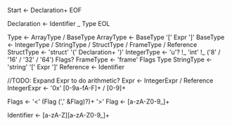 Start <- Declaration+ EOF

Declaration <- Identifier _ Type EOL

Type <- ArrayType / BaseType
ArrayType <- BaseType '[' Expr ']'
BaseType <- IntegerType / StringType / StructType / FrameType / Reference
StructType <- 'struct' '{' Declaration+ '}'
IntegerType <- 'u'? !_ 'int' !_ ('8' / '16' / '32' / '64') Flags?
FrameType <- 'frame' Flags Type
StringType <- 'string' '[' Expr ']'
Reference <- Identifier

//TODO: Expand Expr to do arithmetic?
Expr <- IntegerExpr / Reference
IntegerExpr <- '0x' [0-9a-fA-F]+
            /  [0-9]+

Flags <- '<' (Flag (',' &Flag)?)+ '>'
Flag <- [a-zA-Z0-9_]+

Identifier <- [a-zA-Z][a-zA-Z0-9_]+
